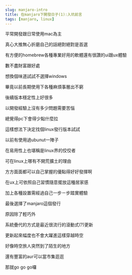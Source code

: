 ```yaml
---
slug: manjaro-intro
title: 在manjaro下開發日子(1):入坑前言
tags: [manjaro, linux]
---
```


平常開發跟日常使用mac為主

真心大推無心折磨自己的話絕對絕對是首選

有方便的homebrew各種專業好用的軟體還有很讚的ui跟ux體驗

數不盡財富跟好處

想換個味道試試不選擇windows

畢竟以前長期使用下各種麻煩事層出不窮

後續版本穩定性上好很多

以開發經驗上沒有多少問題需要苦惱

總覺得pc下會得少點什麼拉

這樣想法下決定找個linux發行版本試試

以前有使用過ubunut一陣子

在易用性上也堪稱是linux界的佼佼者

可在linux上哪有不開荒擴土的理由

方方面面都可以自己掌握的優點得好好發揮啊

在ux上可依照自己習慣隨意擺放這種居家感

加上各種設置需經過自己一步ㄧ步踏實體驗

最後選擇了manjaro這個發行

原因除了輕巧外

系統疊代的方式是最近很流行的滾動式(?)更新

更新起來幅度也不會大躍進這樣穿越時空

好像時空旅人突然到了陌生的地方

還有豐富的aur可以當市集逛逛

那就go go go囉